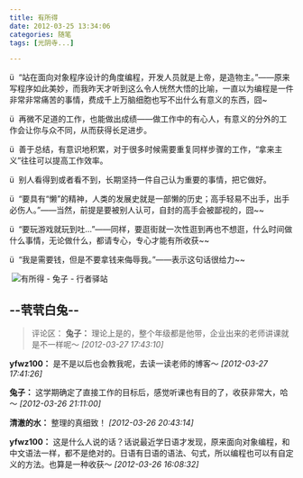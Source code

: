 ```yaml
---
title: 有所得
date: 2012-03-25 13:34:06
categories: 随笔
tags: [光阴寺...]

---
```

ü  “站在面向对象程序设计的角度编程，开发人员就是上帝，是造物主。”——原来写程序如此美妙，而我昨天才听到这么令人恍然大悟的比喻，一直以为编程是一件非常非常痛苦的事情，费成千上万脑细胞也写不出什么有意义的东西，囧~

ü  再微不足道的工作，也能做出成绩——做工作中的有心人，有意义的分外的工作会让你与众不同，从而获得长足进步。

ü  善于总结，有意识地积累，对于很多时候需要重复同样步骤的工作，“拿来主义”往往可以提高工作效率。

ü  别人看得到或者看不到，长期坚持一件自己认为重要的事情，把它做好。

ü  “要具有“懒”的精神，人类的发展史就是一部懒的历史；高手轻易不出手，出手必伤人。”——当然，前提是要被别人认可，自封的高手会被鄙视的，囧~~

ü  “要玩游戏就玩到吐…”——同样，要逛街就一次性逛到再也不想逛，什么时间做什么事情，无论做什么，都请专心，专心才能有所收获~~

ü  “我是需要钱，但是不要拿钱来侮辱我。”——表示这句话很给力~~

 ![有所得 - 兔子 - 行者驿站](3073706745697709457.jpg)

--茕茕白兔--
---
>评论区：
>**兔子：** 理论上是的，整个年级都是他带，企业出来的老师讲课就是不一样呢～  *[2012-03-27 17:43:10]*
>
**yfwz100：** 是不是以后也会教我呢，去读一读老师的博客～  *[2012-03-27 17:41:26]*
>
**兔子：** 这学期确定了直接工作的目标后，感觉听课也有目的了，收获非常大，哈～  *[2012-03-26 21:11:00]*
>
**清澈的水：** 整理的真细致！  *[2012-03-26 20:43:14]*
>
**yfwz100：** 这是什么人说的话？话说最近学日语才发现，原来面向对象编程，和中文语法一样，都不是绝对的。日语有日语的语法、句式，所以编程也可以有自定义的方法。也算是一种收获～  *[2012-03-26 16:08:32]*
>
